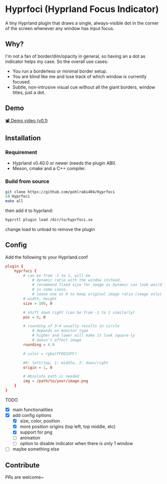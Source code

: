 # Hyprfoci (Hyprland Focus Indicator)
A tiny Hyprland plugin that draws a single, always-visible dot in the corner of the screen whenever any window has input focus.

## Why?
I'm not a fan of border/dim/opacity in general, so having an a dot as indicator helps my case.
So the overall use cases: 
- You run a borderless or minimal border setup.
- You are blind like me and lose track of which window is currently focused.
- Subtle, non-intrusive visual cue without all the giant borders, window titles, just a dot.

## Demo
[📽️ Demo video (v0.1)](https://github.com/user-attachments/assets/dc8d3c55-17ad-4cdb-b2d8-a7f83b900121)

## Installation
### Requirement
- Hyprland v0.40.0 or newer (needs the plugin ABI).
- Meson, cmake and a C++ compiler. 

### Build from source
```bash
git clone https://github.com/pohlrabi404/Hyprfoci
cd Hyprfoci
make all
```
then add it to hyprland:
```bash
hyprctl plugin load /dir/to/hyprfoci.so
```
change load to unload to remove the plugin

## Config
Add the following to your Hyprland.conf
```hyprland.conf
plugin {
	hyprfoci {
		# can be from -1 to 1, will be
			# dynamic ratio with the window instead.
			# recommend fixed size for image as dynamic can look weird
			# in some cases.
			# leave one as 0 to keep original image ratio (image only)
		# width, height
		size = 100, 0 			

		# shift down right (can be from -1 to 1 similarly)
		pos = 0, 0

		# rounding of 3~4 usually results in circle
			# depends on monitor type
			# higher and lower will make it look square-ly
			# doesn't affect image
		rounding = 4.0

		# color = rgba(FFDD33FF)

		#0: left/top, 1: middle, 2: down/right
		origin = 1, 0 

		# Absolute path is needed
		img = /path/to/your/image.png
	}
}
```

TODO
- [x] main functionalities
- [x] add config options
    - [x] size, color, position
    - [x] more position origins (top left, top middle, etc)
    - [x] support for png
    - [ ] animation
    - [ ] option to disable indicator when there is only 1 window
- [ ] maybe something else

## Contribute
PRs are welcome~
